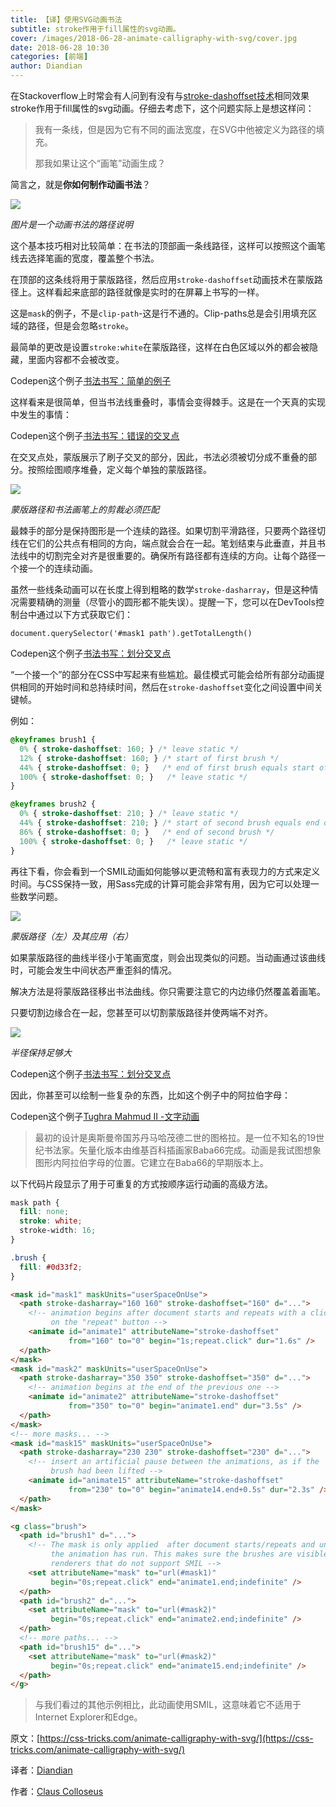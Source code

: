 ```yaml
---
title: 【译】使用SVG动画书法
subtitle: stroke作用于fill属性的svg动画。
cover: /images/2018-06-28-animate-calligraphy-with-svg/cover.jpg
date: 2018-06-28 10:30
categories: [前端]
author: Diandian
---
```

在Stackoverflow上时常会有人问到有没有与[stroke-dashoffset技术](https://css-tricks.com/svg-line-animation-works/)相同效果 stroke作用于fill属性的svg动画。仔细去考虑下，这个问题实际上是想这样问：

<!-- more -->

> 我有一条线，但是因为它有不同的画法宽度，在SVG中他被定义为路径的填充。
> 
> 那我如果让这个“画笔”动画生成？

简言之，就是**你如何制作动画书法**？

![](/images/2018-06-28-animate-calligraphy-with-svg/1.svg)

*图片是一个动画书法的路径说明*

这个基本技巧相对比较简单：在书法的顶部画一条线路径，这样可以按照这个画笔线去选择笔画的宽度，覆盖整个书法。

在顶部的这条线将用于蒙版路径，然后应用`stroke-dashoffset`动画技术在蒙版路径上。这样看起来底部的路径就像是实时的在屏幕上书写的一样。

这是`mask`的例子，不是`clip-path`-这是行不通的。Clip-paths总是会引用填充区域的路径，但是会忽略`stroke`。

最简单的更改是设置`stroke:white`在蒙版路径，这样在白色区域以外的都会被隐藏，里面内容都不会被改变。

Codepen这个例子[书法书写：简单的例子](https://codepen.io/ccprog/pen/yjjmrB/)

这样看来是很简单，但当书法线重叠时，事情会变得棘手。这是在一个天真的实现中发生的事情：

Codepen这个例子[书法书写：错误的交叉点](https://codepen.io/ccprog/pen/zjaOjd/)

在交叉点处，蒙版展示了刷子交叉的部分，因此，书法必须被切分成不重叠的部分。按照绘图顺序堆叠，定义每个单独的蒙版路径。

![](/images/2018-06-28-animate-calligraphy-with-svg/2.svg)

*蒙版路径和书法画笔上的剪裁必须匹配*

最棘手的部分是保持图形是一个连续的路径。如果切割平滑路径，只要两个路径切线在它们的公共点有相同的方向，端点就会合在一起。笔划结束与此垂直，并且书法线中的切割完全对齐是很重要的。确保所有路径都有连续的方向。让每个路径一个接一个的连续动画。

虽然一些线条动画可以在长度上得到粗略的数学`stroke-dasharray`，但是这种情况需要精确的测量（尽管小的圆形都不能失误）。提醒一下，您可以在DevTools控制台中通过以下方式获取它们：

```JS
document.querySelector('#mask1 path').getTotalLength()
```
Codepen这个例子[书法书写：划分交叉点](https://codepen.io/ccprog/pen/VxdZGE/)

“一个接一个”的部分在CSS中写起来有些尴尬。最佳模式可能会给所有部分动画提供相同的开始时间和总持续时间，然后在`stroke-dashoffset`变化之间设置中间关键帧。

例如：

```CSS
@keyframes brush1 {
  0% { stroke-dashoffset: 160; } /* leave static */
  12% { stroke-dashoffset: 160; } /* start of first brush */
  44% { stroke-dashoffset: 0; }   /* end of first brush equals start of second */
  100% { stroke-dashoffset: 0; }   /* leave static */
}

@keyframes brush2 {
  0% { stroke-dashoffset: 210; } /* leave static */
  44% { stroke-dashoffset: 210; } /* start of second brush equals end of first */
  86% { stroke-dashoffset: 0; }   /* end of second brush */
  100% { stroke-dashoffset: 0; }   /* leave static */
}

```

再往下看，你会看到一个SMIL动画如何能够以更流畅和富有表现力的方式来定义时间。与CSS保持一致，用Sass完成的计算可能会非常有用，因为它可以处理一些数学问题。

![](/images/2018-06-28-animate-calligraphy-with-svg/3.svg)

*蒙版路径（左）及其应用（右）*

如果蒙版路径的曲线半径小于笔画宽度，则会出现类似的问题。当动画通过该曲线时，可能会发生中间状态严重歪斜的情况。

解决方法是将蒙版路径移出书法曲线。你只需要注意它的内边缘仍然覆盖着画笔。

只要切割边缘合在一起，您甚至可以切割蒙版路径并使两端不对齐。

![](/images/2018-06-28-animate-calligraphy-with-svg/4.svg)

*半径保持足够大*

Codepen这个例子[书法书写：划分交叉点](https://codepen.io/ccprog/pen/yjENdM/)

因此，你甚至可以绘制一些复杂的东西，比如这个例子中的阿拉伯字母：

Codepen这个例子[Tughra Mahmud II  -文字动画](https://codepen.io/ccprog/pen/xzKPMY/)

>最初的设计是奥斯曼帝国苏丹马哈茂德二世的图格拉。是一位不知名的19世纪书法家。矢量化版本由维基百科插画家Baba66完成。动画是我试图想象图形内阿拉伯字母的位置。它建立在Baba66的早期版本上。

以下代码片段显示了用于可重复的方式按顺序运行动画的高级方法。

```CSS
mask path {
  fill: none;
  stroke: white;
  stroke-width: 16;
}

.brush {
  fill: #0d33f2;
}
```

```HTML
<mask id="mask1" maskUnits="userSpaceOnUse">
  <path stroke-dasharray="160 160" stroke-dashoffset="160" d="...">
    <!-- animation begins after document starts and repeats with a click
         on the "repeat" button -->
    <animate id="animate1" attributeName="stroke-dashoffset"
             from="160" to="0" begin="1s;repeat.click" dur="1.6s" />
  </path>
</mask>
<mask id="mask2" maskUnits="userSpaceOnUse">
  <path stroke-dasharray="350 350" stroke-dashoffset="350" d="...">
    <!-- animation begins at the end of the previous one -->
    <animate id="animate2" attributeName="stroke-dashoffset"
             from="350" to="0" begin="animate1.end" dur="3.5s" />
  </path>
</mask>
<!-- more masks... -->
<mask id="mask15" maskUnits="userSpaceOnUse">
  <path stroke-dasharray="230 230" stroke-dashoffset="230" d="...">
    <!-- insert an artificial pause between the animations, as if the
         brush had been lifted -->
    <animate id="animate15" attributeName="stroke-dashoffset"
             from="230" to="0" begin="animate14.end+0.5s" dur="2.3s" />
  </path>
</mask>

<g class="brush">
  <path id="brush1" d="...">
    <!-- The mask is only applied  after document starts/repeats and until
         the animation has run. This makes sure the brushes are visible in
         renderers that do not support SMIL -->
    <set attributeName="mask" to="url(#mask1)"
         begin="0s;repeat.click" end="animate1.end;indefinite" />
  </path>
  <path id="brush2" d="...">
    <set attributeName="mask" to="url(#mask2)"
         begin="0s;repeat.click" end="animate2.end;indefinite" />
  </path>
  <!-- more paths... -->
  <path id="brush15" d="...">
    <set attributeName="mask" to="url(#mask2)"
         begin="0s;repeat.click" end="animate15.end;indefinite" />
  </path>
</g>

```

> 与我们看过的其他示例相比，此动画使用SMIL，这意味着它不适用于Internet Explorer和Edge。


原文：[https://css-tricks.com/animate-calligraphy-with-svg/](https://css-tricks.com/animate-calligraphy-with-svg/)

译者：[Diandian](https://futu.im/author/Diandian)

作者：[Claus Colloseus](https://css-tricks.com/author/ccprog/)

